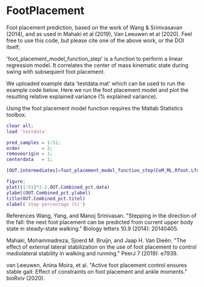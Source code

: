 # FootPlacement
Foot placement prediction, based on the work of Wang &amp; Srinivasavan (2014), and as used in Mahaki et al (2019), Van Leeuwen et al (2020). 
Feel free to use this code, but please cite one of the above work, or the DOI itself;

'foot_placement_model_function_step' is a function to perform a linear regression model. 
It correlates the center of mass kinematic state during swing with subsequent foot placement.

We uploaded example data 'testdata.mat' which can be used to run the example code below.
Here we run the foot placement model and plot the resulting relative explained variance (% explained variance).

Using the foot placement model function requires the Matlab Statistics toolbox.

```matlab
clear all;
load 'testdata'

pred_samples = 1:51;
order        = 2;
removeorigin = 1;
centerdata   = 1;

[OUT,intermediates]=foot_placement_model_function_step(CoM_ML,Rfoot,Lfoot,events,fs_opto,pred_samples,order,removeorigin,centerdata)

figure;
plot((1:51)*2-2,OUT.Combined_pct.data)
ylabel(OUT.Combined_pct.ylabel)
title(OUT.Combined_pct.titel)
xlabel('step percentage (%)')
```
References
Wang, Yang, and Manoj Srinivasan. "Stepping in the direction of the fall: the next foot placement can be predicted from current upper body state in steady-state walking." Biology letters 10.9 (2014): 20140405.

Mahaki, Mohammadreza, Sjoerd M. Bruijn, and Jaap H. Van Dieën. "The effect of external lateral stabilization on the use of foot placement to control mediolateral stability in walking and running." PeerJ 7 (2019): e7939.

van Leeuwen, Anina Moira, et al. "Active foot placement control ensures stable gait: Effect of constraints on foot placement and ankle moments." bioRxiv (2020).
